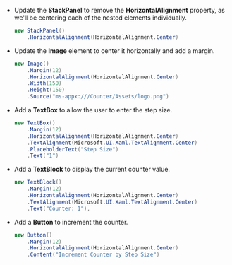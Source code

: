 

- Update the **StackPanel** to remove the **HorizontalAlignment** property, as we'll be centering each of the nested elements individually.

    ```csharp
    new StackPanel()
        .HorizontalAlignment(HorizontalAlignment.Center)
    ```

- Update the **Image** element to center it horizontally and add a margin.

    ```csharp
    new Image()
        .Margin(12)
        .HorizontalAlignment(HorizontalAlignment.Center)
        .Width(150)
        .Height(150)
        .Source("ms-appx:///Counter/Assets/logo.png")
    ```

- Add a **TextBox** to allow the user to enter the step size.

    ```csharp
    new TextBox()
        .Margin(12)
        .HorizontalAlignment(HorizontalAlignment.Center)
        .TextAlignment(Microsoft.UI.Xaml.TextAlignment.Center)
        .PlaceholderText("Step Size")
        .Text("1")
    ```

- Add a **TextBlock** to display the current counter value.

    ```csharp
    new TextBlock()
        .Margin(12)
        .HorizontalAlignment(HorizontalAlignment.Center)
        .TextAlignment(Microsoft.UI.Xaml.TextAlignment.Center)
        .Text("Counter: 1"),
    ```

- Add a **Button** to increment the counter.

    ```csharp
    new Button()
        .Margin(12)
        .HorizontalAlignment(HorizontalAlignment.Center)
        .Content("Increment Counter by Step Size")
    ```
